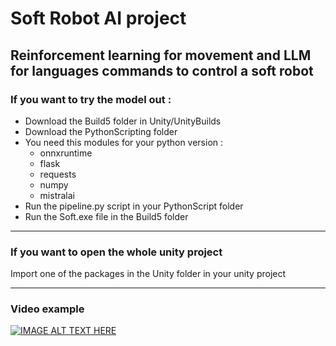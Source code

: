 # Soft Robot AI project

## Reinforcement learning for movement and LLM for languages commands to control a soft robot 

### **If you want to try the model out** :

- Download the Build5 folder in Unity/UnityBuilds
- Download the PythonScripting folder
- You need this modules for your python version :
  - onnxruntime
  - flask
  - requests
  - numpy
  - mistralai
- Run the pipeline.py script in your PythonScript folder
- Run the Soft.exe file in the Build5 folder

---
### **If you want to open the whole unity project**
 
Import one of the packages in the Unity folder in your unity project

---
### **Video example**
[![IMAGE ALT TEXT HERE](https://img.youtube.com/vi/vEqOlztPaP4/0.jpg)](https://www.youtube.com/watch?v=vEqOlztPaP4)
